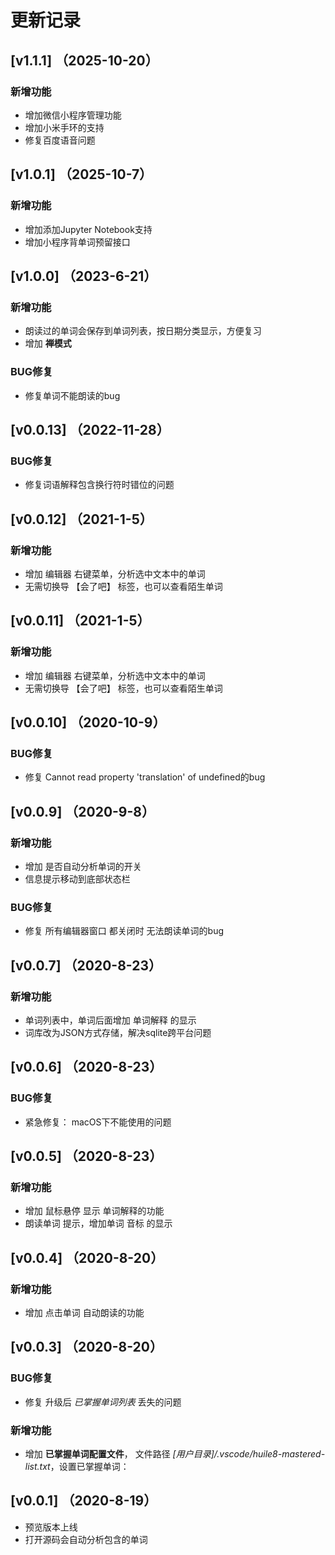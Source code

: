 # 更新记录

## [v1.1.1] （2025-10-20）

### 新增功能

- 增加微信小程序管理功能
- 增加小米手环的支持
- 修复百度语音问题

## [v1.0.1] （2025-10-7）

### 新增功能

- 增加添加Jupyter Notebook支持
- 增加小程序背单词预留接口

## [v1.0.0] （2023-6-21）

### 新增功能

- 朗读过的单词会保存到单词列表，按日期分类显示，方便复习
- 增加 **禅模式**

### BUG修复

- 修复单词不能朗读的bug

## [v0.0.13] （2022-11-28）

### BUG修复

- 修复词语解释包含换行符时错位的问题

## [v0.0.12] （2021-1-5）
### 新增功能

- 增加 编辑器 右键菜单，分析选中文本中的单词
- 无需切换导 【会了吧】 标签，也可以查看陌生单词


## [v0.0.11] （2021-1-5）

### 新增功能

- 增加 编辑器 右键菜单，分析选中文本中的单词
- 无需切换导 【会了吧】 标签，也可以查看陌生单词

## [v0.0.10] （2020-10-9）

### BUG修复

- 修复 Cannot read property 'translation' of undefined的bug

## [v0.0.9] （2020-9-8）

### 新增功能

- 增加 是否自动分析单词的开关
- 信息提示移动到底部状态栏

### BUG修复

- 修复 所有编辑器窗口 都关闭时 无法朗读单词的bug

## [v0.0.7] （2020-8-23）

### 新增功能

- 单词列表中，单词后面增加 单词解释 的显示
- 词库改为JSON方式存储，解决sqlite跨平台问题

## [v0.0.6] （2020-8-23）

### BUG修复

- 紧急修复： macOS下不能使用的问题

## [v0.0.5] （2020-8-23）

### 新增功能

- 增加 鼠标悬停 显示 单词解释的功能
- 朗读单词 提示，增加单词 音标 的显示

## [v0.0.4] （2020-8-20）

### 新增功能

- 增加 点击单词 自动朗读的功能

## [v0.0.3] （2020-8-20）

### BUG修复

- 修复 升级后 *已掌握单词列表* 丢失的问题

### 新增功能

- 增加 **已掌握单词配置文件**， 文件路径 *[用户目录]/.vscode/huile8-mastered-list.txt*，设置已掌握单词：

## [v0.0.1] （2020-8-19）

- 预览版本上线
- 打开源码会自动分析包含的单词